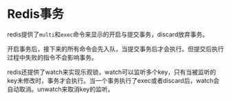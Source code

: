 # Redis事务
redis提供了`multi`和`exec`命令来显示的开启与提交事务，discard放弃事务。

开启事务后，接下来的所有命令会先入队，当提交事务后才会执行。但提交后执行过程中失败的指令不会影响事务。

redis还提供了watch来实现乐观锁，watch可以监听多个key，只有当被监听的key未修改时，事务才会执行。当一个事务执行了exec或者discard后，watch会自动取消。unwatch来取消key的监听。

